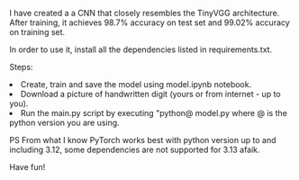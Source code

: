 I have created a a CNN that closely resembles the TinyVGG architecture. After training, it achieves 98.7% accuracy on test set and 99.02% accuracy on training set. 

In order to use it, install all the dependencies listed in requirements.txt. 

Steps: 
<li> Create, train and save the model using model.ipynb notebook.
<li> Download a picture of handwritten digit (yours or from internet - up to you).
<li> Run the main.py script by executing "python@ model.py <path to saved model> <path to the image> where @ is the python version you are using. 

PS From what I know PyTorch works best with python version up to and including 3.12, some dependencies are not supported for 3.13 afaik.

Have fun!
